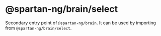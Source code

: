 # @spartan-ng/brain/select

Secondary entry point of `@spartan-ng/brain`. It can be used by importing from `@spartan-ng/brain/select`.
